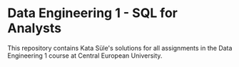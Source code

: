 # Data Engineering 1 - SQL for Analysts
This repository contains Kata Süle's solutions for all assignments in the Data Engineering 1 course at Central European University.
